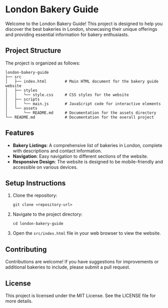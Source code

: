# London Bakery Guide

Welcome to the London Bakery Guide! This project is designed to help you discover the best bakeries in London, showcasing their unique offerings and providing essential information for bakery enthusiasts.

## Project Structure

The project is organized as follows:

```
london-bakery-guide
├── src
│   ├── index.html        # Main HTML document for the bakery guide website
│   ├── styles
│   │   └── style.css     # CSS styles for the website
│   ├── scripts
│   │   └── main.js       # JavaScript code for interactive elements
│   └── assets
│       └── README.md     # Documentation for the assets directory
└── README.md             # Documentation for the overall project
```

## Features

- **Bakery Listings**: A comprehensive list of bakeries in London, complete with descriptions and contact information.
- **Navigation**: Easy navigation to different sections of the website.
- **Responsive Design**: The website is designed to be mobile-friendly and accessible on various devices.

## Setup Instructions

1. Clone the repository:
   ```
   git clone <repository-url>
   ```
2. Navigate to the project directory:
   ```
   cd london-bakery-guide
   ```
3. Open the `src/index.html` file in your web browser to view the website.

## Contributing

Contributions are welcome! If you have suggestions for improvements or additional bakeries to include, please submit a pull request.

## License

This project is licensed under the MIT License. See the LICENSE file for more details.